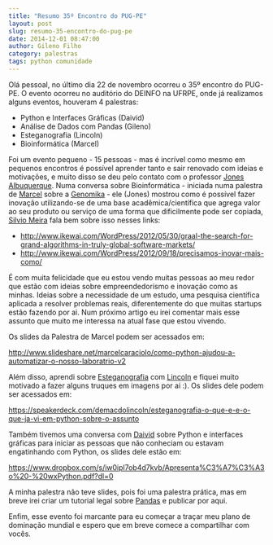 ```yaml
---
title: "Resumo 35º Encontro do PUG-PE"
layout: post
slug: resumo-35-encontro-do-pug-pe
date: 2014-12-01 08:47:00
author: Gileno Filho
category: palestras
tags: python comunidade
---
```


Olá pessoal, no último dia 22 de novembro ocorreu o 35º encontro do PUG-PE. O evento ocorreu no auditório do DEINFO na UFRPE, onde já realizamos alguns eventos, houveram 4 palestras:

- Python e Interfaces Gráficas (Daivid)
- Análise de Dados com Pandas (Gileno)
- Esteganografia (Lincoln)
- Bioinformática (Marcel)

Foi um evento pequeno - 15 pessoas - mas é incrível como mesmo em pequenos encontros é possível aprender tanto e sair renovado com ideias e motivações, e muito disso se deu pelo contato com o professor [Jones Albuquerque](https://twitter.com/joabr). Numa conversa sobre Bioinformática - iniciada numa palestra de [Marcel](http://www.aimotion.blogspot.com.br/) sobre a [Genomika](http://www.genomika.com.br/) - ele (Jones) mostrou como é possível fazer inovação utilizando-se de uma base acadêmica/científica que agrega valor ao seu produto ou serviço de uma forma que dificilmente pode ser copiada, [Silvio Meira](https://twitter.com/srlm) fala bem sobre isso nesses links:

- http://www.ikewai.com/WordPress/2012/05/30/graal-the-search-for-grand-algorithms-in-truly-global-software-markets/
- http://www.ikewai.com/WordPress/2012/09/18/precisamos-inovar-mais-como/

É com muita felicidade que eu estou vendo muitas pessoas ao meu redor que estão com ideias sobre empreendedorismo e inovação como as minhas. Ideias sobre a necessidade de um estudo, uma pesquisa científica aplicada a resolver problemas reais, diferentemente do que muitas startups estão fazendo por ai. Num próximo artigo eu irei comentar mais esse assunto que muito me interessa na atual fase que estou vivendo.

Os slides da Palestra de Marcel podem ser acessados em:

http://www.slideshare.net/marcelcaraciolo/como-python-ajudou-a-automatizar-o-nosso-laboratrio-v2

Além disso, aprendi sobre [Esteganografia](https://pt.wikipedia.org/wiki/Esteganografia) com [Lincoln](https://e17aeternus.wordpress.com/) e fiquei muito motivado a fazer alguns truques em imagens por ai :). Os slides dele podem ser acessados em:

https://speakerdeck.com/demacdolincoln/esteganografia-o-que-e-e-o-que-ja-vi-em-python-sobre-o-assunto

Também tivemos uma conversa com [Daivid](https://facebook.com/DaividVasconcelos) sobre Python e interfaces gráficas para iniciar as pessoas que não conheciam ou estavam engatinhando com Python, os slides dele estão em:

https://www.dropbox.com/s/iw0ipl7ob4d7kvb/Apresenta%C3%A7%C3%A3o%20-%20wxPython.pdf?dl=0

A minha palestra não teve slides, pois foi uma palestra prática, mas em breve irei criar um tutorial legal sobre [Pandas](http://pandas.pydata.org/) e publicar por aqui.

Enfim, esse evento foi marcante para eu começar a traçar meu plano de dominação mundial e espero que em breve comece a compartilhar com vocês.
